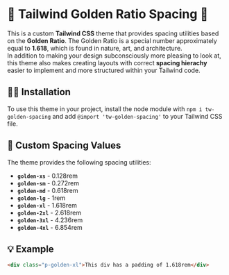 # 🌟 Tailwind Golden Ratio Spacing 🌟

This is a custom **Tailwind CSS** theme that provides spacing utilities based on the **Golden Ratio**. The Golden Ratio is a special number approximately equal to **1.618**, which is found in nature, art, and architecture.\
In addition to making your design subconsciously more pleasing to look at, this theme also makes creating layouts with correct **spacing hierachy** easier to implement and more structured within your Tailwind code.

## 🧑‍💻 Installation

To use this theme in your project, install the node module with `npm i tw-golden-spacing` and add `@import 'tw-golden-spacing'` to your Tailwind CSS file.

## 🎨 Custom Spacing Values

The theme provides the following spacing utilities:

- **`golden-xs`** - 0.128rem
- **`golden-sm`** - 0.272rem
- **`golden-md`** - 0.618rem
- **`golden-lg`** - 1rem
- **`golden-xl`** - 1.618rem
- **`golden-2xl`** - 2.618rem
- **`golden-3xl`** - 4.236rem
- **`golden-4xl`** - 6.854rem

## 💡 Example

  ```html
  <div class="p-golden-xl">This div has a padding of 1.618rem</div>